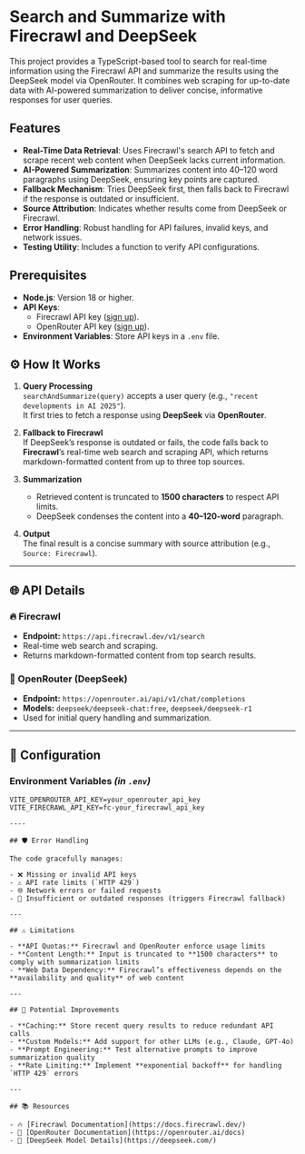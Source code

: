# Search and Summarize with Firecrawl and DeepSeek

This project provides a TypeScript-based tool to search for real-time information using the Firecrawl API and summarize the results using the DeepSeek model via OpenRouter. It combines web scraping for up-to-date data with AI-powered summarization to deliver concise, informative responses for user queries.

## Features

- **Real-Time Data Retrieval**: Uses Firecrawl's search API to fetch and scrape recent web content when DeepSeek lacks current information.
- **AI-Powered Summarization**: Summarizes content into 40–120 word paragraphs using DeepSeek, ensuring key points are captured.
- **Fallback Mechanism**: Tries DeepSeek first, then falls back to Firecrawl if the response is outdated or insufficient.
- **Source Attribution**: Indicates whether results come from DeepSeek or Firecrawl.
- **Error Handling**: Robust handling for API failures, invalid keys, and network issues.
- **Testing Utility**: Includes a function to verify API configurations.

## Prerequisites

- **Node.js**: Version 18 or higher.
- **API Keys**:
  - Firecrawl API key ([sign up](https://www.firecrawl.dev/)).
  - OpenRouter API key ([sign up](https://openrouter.ai/)).
- **Environment Variables**: Store API keys in a `.env` file.


## ⚙️ How It Works

1. **Query Processing**  
   `searchAndSummarize(query)` accepts a user query (e.g., `"recent developments in AI 2025"`).  
   It first tries to fetch a response using **DeepSeek** via **OpenRouter**.

2. **Fallback to Firecrawl**  
   If DeepSeek’s response is outdated or fails, the code falls back to **Firecrawl**’s real-time web search and scraping API, which returns markdown-formatted content from up to three top sources.

3. **Summarization**  
   - Retrieved content is truncated to **1500 characters** to respect API limits.  
   - DeepSeek condenses the content into a **40–120-word** paragraph.

4. **Output**  
   The final result is a concise summary with source attribution (e.g., `Source: Firecrawl`).

---

## 🌐 API Details

### 🔥 Firecrawl
- **Endpoint:** `https://api.firecrawl.dev/v1/search`  
- Real-time web search and scraping.  
- Returns markdown-formatted content from top search results.

### 🤖 OpenRouter (DeepSeek)
- **Endpoint:** `https://openrouter.ai/api/v1/chat/completions`  
- **Models:** `deepseek/deepseek-chat:free`, `deepseek/deepseek-r1`  
- Used for initial query handling and summarization.

---

## 🔧 Configuration

### Environment Variables _(in `.env`)_
```env
VITE_OPENROUTER_API_KEY=your_openrouter_api_key
VITE_FIRECRAWL_API_KEY=fc-your_firecrawl_api_key

----

## 🛡️ Error Handling

The code gracefully manages:

- ❌ Missing or invalid API keys  
- ⚠️ API rate limits (`HTTP 429`)  
- 🌐 Network errors or failed requests  
- 🔁 Insufficient or outdated responses (triggers Firecrawl fallback)

---

## ⚠️ Limitations

- **API Quotas:** Firecrawl and OpenRouter enforce usage limits  
- **Content Length:** Input is truncated to **1500 characters** to comply with summarization limits  
- **Web Data Dependency:** Firecrawl’s effectiveness depends on the **availability and quality** of web content

---

## 🌱 Potential Improvements

- **Caching:** Store recent query results to reduce redundant API calls  
- **Custom Models:** Add support for other LLMs (e.g., Claude, GPT-4o)  
- **Prompt Engineering:** Test alternative prompts to improve summarization quality  
- **Rate Limiting:** Implement **exponential backoff** for handling `HTTP 429` errors

---

## 📚 Resources

- 🔥 [Firecrawl Documentation](https://docs.firecrawl.dev/)  
- 🤖 [OpenRouter Documentation](https://openrouter.ai/docs)  
- 📘 [DeepSeek Model Details](https://deepseek.com/)
